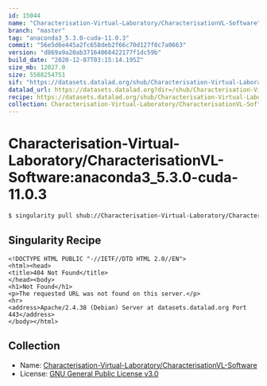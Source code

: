 ```yaml
---
id: 15044
name: "Characterisation-Virtual-Laboratory/CharacterisationVL-Software"
branch: "master"
tag: "anaconda3_5.3.0-cuda-11.0.3"
commit: "56e5d6e445a2fc658deb2f66c70d127f8c7a0663"
version: "d869a9a20ab37164068422177f1dc59b"
build_date: "2020-12-07T03:15:14.195Z"
size_mb: 12027.0
size: 5588254751
sif: "https://datasets.datalad.org/shub/Characterisation-Virtual-Laboratory/CharacterisationVL-Software/anaconda3_5.3.0-cuda-11.0.3/2020-12-07-56e5d6e4-d869a9a2/d869a9a20ab37164068422177f1dc59b.sif"
datalad_url: https://datasets.datalad.org?dir=/shub/Characterisation-Virtual-Laboratory/CharacterisationVL-Software/anaconda3_5.3.0-cuda-11.0.3/2020-12-07-56e5d6e4-d869a9a2/
recipe: https://datasets.datalad.org/shub/Characterisation-Virtual-Laboratory/CharacterisationVL-Software/anaconda3_5.3.0-cuda-11.0.3/2020-12-07-56e5d6e4-d869a9a2/Singularity
collection: Characterisation-Virtual-Laboratory/CharacterisationVL-Software
---
```


# Characterisation-Virtual-Laboratory/CharacterisationVL-Software:anaconda3_5.3.0-cuda-11.0.3

```bash
$ singularity pull shub://Characterisation-Virtual-Laboratory/CharacterisationVL-Software:anaconda3_5.3.0-cuda-11.0.3
```

## Singularity Recipe

```singularity
<!DOCTYPE HTML PUBLIC "-//IETF//DTD HTML 2.0//EN">
<html><head>
<title>404 Not Found</title>
</head><body>
<h1>Not Found</h1>
<p>The requested URL was not found on this server.</p>
<hr>
<address>Apache/2.4.38 (Debian) Server at datasets.datalad.org Port 443</address>
</body></html>
```

## Collection

 - Name: [Characterisation-Virtual-Laboratory/CharacterisationVL-Software](https://github.com/Characterisation-Virtual-Laboratory/CharacterisationVL-Software)
 - License: [GNU General Public License v3.0](https://api.github.com/licenses/gpl-3.0)

